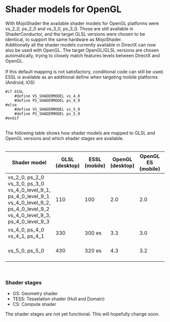 # Shader models for OpenGL
With MojoShader the available shader models for OpenGL platforms were vs_2_0, ps_2_0 and vs_3_0, ps_3_0. Those are still available in ShaderConductor, and the target GLSL versions were chosen to be identical, to support the same hardware as MojoShader.<br> 
Additionally all the shader models currently available in DirectX can now also be used with OpenGL. The target OpenGL/GLSL versions are chosen automatically, trying to closely match features levels between DirectX and OpenGL.<br>  
If this default mapping is not satisfactory, conditional code can still be used. ESSL is available as an additional define when targeting mobile platforms (Android, iOS)
```HLSL
#if ESSL
    #define VS_SHADERMODEL vs_4_0
    #define PS_SHADERMODEL ps_4_0
#else
    #define VS_SHADERMODEL vs_5_0
    #define PS_SHADERMODEL ps_5_0
#endif
```
<br>
The following table shows how shader models are mapped to GLSL and OpenGL versions and which shader stages are available.
<br>
<br>

|Shader model                                                                                                                                               | GLSL <br> (desktop)    | ESSL <br> (mobile) | OpenGL <br> (desktop) | OpenGL ES <br> (mobile) | Shader stages <br> (desktop) | Shader stages <br> (mobile) | 
|-----------------------------------------------------------------------------------------------------------------------------------------------------------|------------------------|--------------------|-----------------------|-------------------------|------------------------------|-----------------------------|
|vs_2_0, ps_2_0 <br> vs_3_0, ps_3_0 <br> vs_4_0_level_9_1, ps_4_0_level_9_1 <br> vs_4_0_level_9_2, ps_4_0_level_9_2 <br> vs_4_0_level_9_3, ps_4_0_level_9_3 | 110                    | 100                | 2.0                   | 2.0                     |                              |                             |
|vs_4_0, ps_4_0 <br> vs_4_1, ps_4_1                                                                                                                         | 330                    | 300 es             | 3.3                   | 3.0                     | GS, TESS                     |                             |
|vs_5_0, ps_5_0                                                                                                                                             | 430                    | 320 es             | 4.3                   | 3.2                     | GS, TESS, CS                 | GS, TESS, CS                |

<br>

### Shader stages
- GS: Geometry shader
- TESS: Tesselation shader (Hull and Domain)
- CS: Compute shader

The shader stages are not yet functional. This will hopefully change soon.
